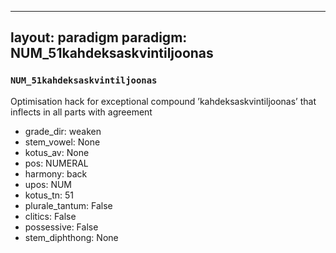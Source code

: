 
---
layout: paradigm
paradigm: NUM_51kahdeksaskvintiljoonas
---
### ` NUM_51kahdeksaskvintiljoonas `

Optimisation hack for exceptional compound ’kahdeksaskvintiljoonas’ that inflects in all parts with agreement
* grade_dir: weaken
* stem_vowel: None
* kotus_av: None
* pos: NUMERAL
* harmony: back
* upos: NUM
* kotus_tn: 51
* plurale_tantum: False
* clitics: False
* possessive: False
* stem_diphthong: None
